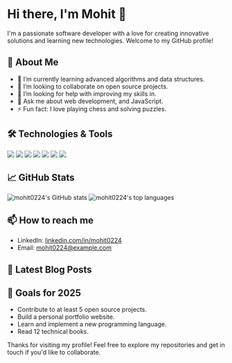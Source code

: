 # Hi there, I'm Mohit 👋

I'm a passionate software developer with a love for creating innovative solutions and learning new technologies. Welcome to my GitHub profile!

## 🚀 About Me

- 🌱 I’m currently learning advanced algorithms and data structures.
- 👯 I’m looking to collaborate on open source projects.
- 🤔 I’m looking for help with improving my skills in.
- 💬 Ask me about web development, and JavaScript.
- ⚡ Fun fact: I love playing chess and solving puzzles.

## 🛠️ Technologies & Tools

<p align="left">
<!-- <img src="https://img.shields.io/badge/Code-Python-blue?style=for-the-badge&logo=python&logoColor=white" /> -->
<img src="https://img.shields.io/badge/Code-JavaScript-yellow?style=for-the-badge&logo=javascript&logoColor=white" />
<img src="https://img.shields.io/badge/Code-HTML5-red?style=for-the-badge&logo=html5&logoColor=white" />
<img src="https://img.shields.io/badge/Code-CSS3-blue?style=for-the-badge&logo=css3&logoColor=white" />
<img src="https://img.shields.io/badge/Code-React-blue?style=for-the-badge&logo=react&logoColor=white" />
<img src="https://img.shields.io/badge/Tools-Docker-blue?style=for-the-badge&logo=docker&logoColor=white" />
<img src="https://img.shields.io/badge/Tools-Git-blue?style=for-the-badge&logo=git&logoColor=white" />
<img src="https://img.shields.io/badge/Tools-GitHub-black?style=for-the-badge&logo=github&logoColor=white" />
<!-- <img src="https://img.shields.io/badge/Cloud-AWS-orange?style=for-the-badge&logo=amazon-aws&logoColor=white" /> -->
</p>

## 📈 GitHub Stats

<p align="left">
<img src="https://github-readme-stats.vercel.app/api?username=mohit0224&show_icons=true&theme=radical" alt="mohit0224's GitHub stats" />
<img src="https://github-readme-stats.vercel.app/api/top-langs/?username=mohit0224&layout=compact&theme=radical" alt="mohit0224's top languages" />
</p>

## 📫 How to reach me

- LinkedIn: [linkedin.com/in/mohit0224](https://linkedin.com/in/mohit0224)
- Email: mohit0224@example.com

## 📝 Latest Blog Posts

<!-- BLOG-POST-LIST:START -->
<!-- BLOG-POST-LIST:END -->

## 🎯 Goals for 2025

- Contribute to at least 5 open source projects.
- Build a personal portfolio website.
- Learn and implement a new programming language.
- Read 12 technical books.

Thanks for visiting my profile! Feel free to explore my repositories and get in touch if you'd like to collaborate.
